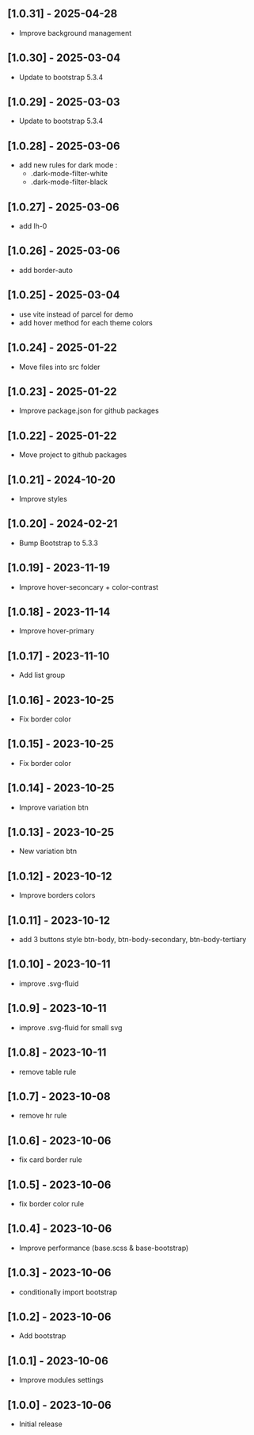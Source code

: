## [1.0.31] - 2025-04-28
 - Improve background management

## [1.0.30] - 2025-03-04
 - Update to bootstrap 5.3.4

## [1.0.29] - 2025-03-03
 - Update to bootstrap 5.3.4

## [1.0.28] - 2025-03-06
- add new rules for dark mode :
  - .dark-mode-filter-white
  - .dark-mode-filter-black

## [1.0.27] - 2025-03-06
- add lh-0

## [1.0.26] - 2025-03-06
- add border-auto

## [1.0.25] - 2025-03-04
- use vite instead of parcel for demo
- add hover method for each theme colors

## [1.0.24] - 2025-01-22
- Move files into src folder

## [1.0.23] - 2025-01-22
- Improve package.json for github packages

## [1.0.22] - 2025-01-22
- Move project to github packages

## [1.0.21] - 2024-10-20
- Improve styles

## [1.0.20] - 2024-02-21
- Bump Bootstrap to 5.3.3

## [1.0.19] - 2023-11-19
- Improve hover-seconcary + color-contrast

## [1.0.18] - 2023-11-14
- Improve hover-primary

## [1.0.17] - 2023-11-10
- Add list group

## [1.0.16] - 2023-10-25
- Fix border color

## [1.0.15] - 2023-10-25
- Fix border color

## [1.0.14] - 2023-10-25
- Improve variation btn

## [1.0.13] - 2023-10-25
- New variation btn

## [1.0.12] - 2023-10-12
- Improve borders colors

## [1.0.11] - 2023-10-12
- add 3 buttons style btn-body, btn-body-secondary, btn-body-tertiary

## [1.0.10] - 2023-10-11
- improve .svg-fluid

## [1.0.9] - 2023-10-11
- improve .svg-fluid for small svg

## [1.0.8] - 2023-10-11
- remove table rule

## [1.0.7] - 2023-10-08
- remove hr rule

## [1.0.6] - 2023-10-06
- fix card border rule

## [1.0.5] - 2023-10-06
- fix border color rule

## [1.0.4] - 2023-10-06
- Improve performance (base.scss & base-bootstrap)

## [1.0.3] - 2023-10-06
- conditionally import bootstrap

## [1.0.2] - 2023-10-06
- Add bootstrap

## [1.0.1] - 2023-10-06
- Improve modules settings

## [1.0.0] - 2023-10-06
- Initial release
